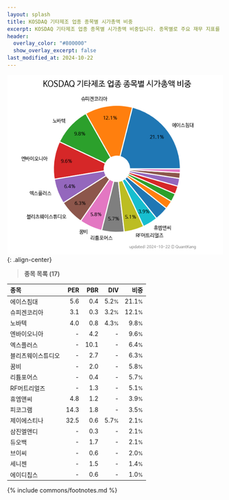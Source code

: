 ```yaml
---
layout: splash
title: KOSDAQ 기타제조 업종 종목별 시가총액 비중
excerpt: KOSDAQ 기타제조 업종 종목별 시가총액 비중입니다. 종목별로 주요 재무 지표를 함께 표시합니다.
header:
  overlay_color: "#800000"
  show_overlay_excerpt: false
last_modified_at: 2024-10-22
---
```



![KOSDAQ 기타제조 업종 종목별 시가총액 비중](/stats/sector/images/kosdaq_업종_기타제조_종목.png){: .align-center}


> **종목 목록 (17)**<a id="list"></a>

| **종목** | **PER** | **PBR** | **DIV** | **비중** |
| :------- | ------: | ------: | ------: | -------: |
| 에이스침대 | 5.6 | 0.4 | 5.2<small>%</small> | 21.1<small>%</small> |
| 슈피겐코리아 | 3.1 | 0.3 | 3.2<small>%</small> | 12.1<small>%</small> |
| 노바텍 | 4.0 | 0.8 | 4.3<small>%</small> | 9.8<small>%</small> |
| 엔바이오니아 | - | 4.2 | - | 9.6<small>%</small> |
| 엑스플러스 | - | 10.1 | - | 6.4<small>%</small> |
| 블리츠웨이스튜디오 | - | 2.7 | - | 6.3<small>%</small> |
| 꿈비 | - | 2.0 | - | 5.8<small>%</small> |
| 리튬포어스 | - | 0.4 | - | 5.7<small>%</small> |
| RF머트리얼즈 | - | 1.3 | - | 5.1<small>%</small> |
| 휴엠앤씨 | 4.8 | 1.2 | - | 3.9<small>%</small> |
| 피코그램 | 14.3 | 1.8 | - | 3.5<small>%</small> |
| 제이에스티나 | 32.5 | 0.6 | 5.7<small>%</small> | 2.1<small>%</small> |
| 삼진엘앤디 | - | 0.3 | - | 2.1<small>%</small> |
| 듀오백 | - | 1.7 | - | 2.1<small>%</small> |
| 브이씨 | - | 0.6 | - | 2.0<small>%</small> |
| 세니젠 | - | 1.5 | - | 1.4<small>%</small> |
| 에이디칩스 | - | 0.6 | - | 1.0<small>%</small> |

{% include commons/footnotes.md %}